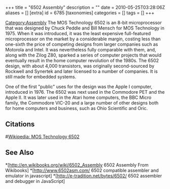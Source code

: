 +++
title = "6502 Assembly"
description = ""
date = 2010-05-25T03:28:06Z
aliases = []
[extra]
id = 6785
[taxonomies]
categories = []
tags = []
+++

[Category:Assembly](https://rosettacode.org/wiki/Category:Assembly)
The MOS Technology 6502 is an 8-bit microprocessor that was designed by Chuck Peddle and Bill Mensch for MOS Technology in 1975. When it was introduced, it was the least expensive full-featured microprocessor on the market by a considerable margin, costing less than one-sixth the price of competing designs from larger companies such as Motorola and Intel. It was nevertheless fully comparable with them, and, along with the Zilog Z80, sparked a series of computer projects that would eventually result in the home computer revolution of the 1980s. The 6502 design, with about 4,000 transistors, was originally second-sourced by Rockwell and Synertek and later licensed to a number of companies. It is still made for embedded systems.

One of the first "public" uses for the design was the Apple I computer, introduced in 1976. The 6502 was next used in the Commodore PET and the Apple II. It was later used in the Atari home computers, the BBC Micro family, the Commodore VIC-20 and a large number of other designs both for home computers and business, such as Ohio Scientific and Oric.


## Citations
#[Wikipedia: MOS Technology 6502](https://en.wikipedia.org/wiki/MOS_Technology_6502)

## See Also
*[http://en.wikibooks.org/wiki/6502_Assembly 6502 Assembly From Wikibooks]
*[http://www.6502asm.com/ 6502 compatible assembler and emulator in javascript]
*[http://e-tradition.net/bytes/6502/ 6502 assembler and debugger in JavaScript]

